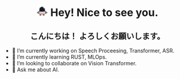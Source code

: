 <h1 align="center"><img src="assets/images/robotq.gif" alt="Robot emoji" width="30" /> Hey! Nice to see you. </h1>
<h2 align="center"> こんにちは！ よろしくお願いします。</h2>

- 🔭 I’m currently working on Speech Proceesing, Transformer, ASR. 
- 🌱 I’m currently learning RUST, MLOps. 
- 👯 I’m looking to collaborate on Vision Transformer. 
- 💬 Ask me about AI. 

